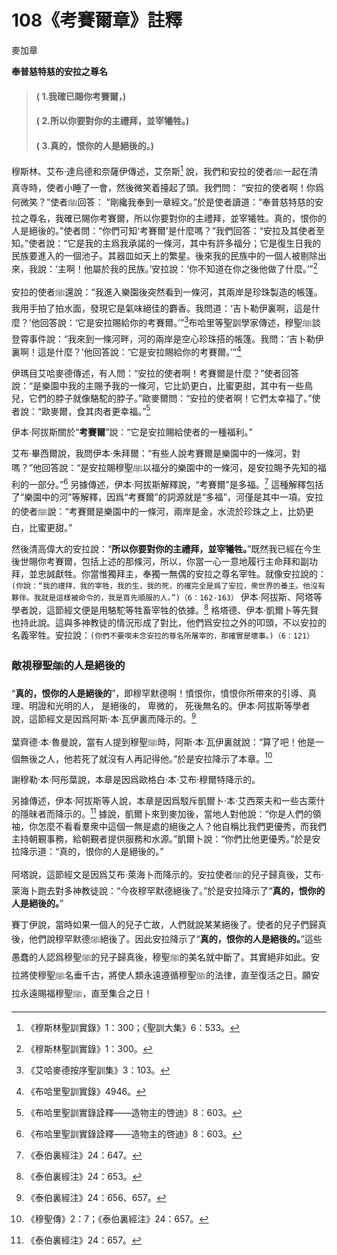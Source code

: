 # 108《考賽爾章》註釋

麥加章

**奉普慈特慈的安拉之尊名**

> #### ( 1.我確已賜你考賽爾，)
> #### ( 2.所以你要對你的主禮拜，並宰犧牲。) 
> #### ( 3.真的，恨你的人是絕後的。)

穆斯林、艾布·達烏德和奈薩伊傳述，艾奈斯[^1] 說，我們和安拉的使者ﷺ一起在清真寺時，使者小睡了一會，然後微笑着擡起了頭。我們問： “安拉的使者啊！你爲何微笑？”使者ﷺ回答： “剛纔我奉到一章經文。”於是使者讀道：“奉普慈特慈的安拉之尊名，我確已賜你考賽爾，所以你要對你的主禮拜，並宰犧牲。真的，恨你的人是絕後的。”使者問：“你們可知‘考賽爾’是什麼嗎？”我們回答：“安拉及其使者至知。”使者說：“它是我的主爲我承諾的一條河，其中有許多福分；它是復生日我的民族要進入的一個池子。其器皿如天上的繁星。後來我的民族中的一個人被剔除出來，我說：‘主啊！他屬於我的民族。’安拉說：‘你不知道在你之後他做了什麼。’”[^2]

安拉的使者ﷺ還說：“我進入樂園後突然看到一條河，其兩岸是珍珠製造的帳篷。我用手拍了拍水面，發現它是氣味絕佳的麝香。我問道：‘吉卜勒伊裏啊，這是什麼？’他回答說：‘它是安拉賜給你的考賽爾。’”[^3]布哈里等聖訓學家傳述，穆聖ﷺ談登霄事件說：“我來到一條河畔，河的兩岸是空心珍珠搭的帳篷。我問：‘吉卜勒伊裏啊！這是什麼？’他回答說：‘它是安拉賜給你的考賽爾。’”[^4]

伊瑪目艾哈麥德傳述，有人問：“安拉的使者啊！考賽爾是什麼？”使者回答說：“是樂園中我的主賜予我的一條河，它比奶更白，比蜜更甜，其中有一些鳥兒，它們的脖子就像駱駝的脖子。”歐麥爾問：“安拉的使者啊！它們太幸福了。”使者說：“歐麥爾，食其肉者更幸福。”[^5]

[^1]:《穆斯林聖訓實錄》1：300；《聖訓大集》6：533。

[^2]:《穆斯林聖訓實錄》1：300。

[^3]:《艾哈麥德按序聖訓集》3：103。

伊本·阿拔斯關於“**考賽爾**”說：“它是安拉賜給使者的一種福利。”

艾布·畢西爾說，我問伊本·朱拜爾：“有些人說考賽爾是樂園中的一條河，對嗎？”他回答說：“是安拉賜穆聖ﷺ以福分的樂園中的一條河，是安拉賜予先知的福利的一部分。”[^6] 另據傳述，伊本·阿拔斯解釋說，“考賽爾”是多福。[^7] 這種解釋包括了“樂園中的河”等解釋，因爲“考賽爾”的詞源就是“多福”，河僅是其中一項。安拉的使者ﷺ說：“考賽爾是樂園中的一條河，兩岸是金，水流於珍珠之上，比奶更白，比蜜更甜。”

然後清高偉大的安拉說：“**所以你要對你的主禮拜，並宰犧牲。**”既然我已經在今生後世賜你考賽爾，包括上述的那條河，所以，你當一心一意地履行主命拜和副功拜，並忠誠獻牲。你當惟獨拜主，奉獨一無偶的安拉之尊名宰牲。就像安拉說的：`(你說：“我的禮拜，我的宰牲，我的生，我的死，的確完全是爲了安拉，衆世界的養主。他沒有夥伴。我就是這樣被命令的，我是首先順服的人。”)（6：162-163）` 伊本·阿拔斯、阿塔等學者說，這節經文便是用駱駝等牲畜宰牲的依據。[^8] 格塔德、伊本·凱爾卜等先賢也持此說。這與多神教徒的情況形成了對比，他們爲安拉之外的叩頭，不以安拉的名義宰牲。安拉說：`(你們不要喫未念安拉的尊名所屠宰的，那確實是壞事。)（6：121）`

### 敵視穆聖ﷺ的人是絕後的

“**真的，恨你的人是絕後的**”，即穆罕默德啊！憤恨你，憤恨你所帶來的引導、真理、明證和光明的人， 是絕後的， 卑微的， 死後無名的。伊本·阿拔斯等學者說，這節經文是因爲阿斯·本·瓦伊裏而降示的。[^9]

葉齊德·本·魯曼說，當有人提到穆聖ﷺ時，阿斯·本·瓦伊裏就說：“算了吧！他是一個無後之人，他若死了就沒有人再記得他。”於是安拉降示了本章。[^10]


[^4]:《布哈里聖訓實錄》4946。


謝穆勒·本·阿彤葉說，本章是因爲歐格白·本·艾布·穆爾特降示的。

另據傳述，伊本·阿拔斯等人說，本章是因爲駁斥凱爾卜·本·艾西萊夫和一些古萊什的隱昧者而降示的。[^11] 據說，凱爾卜來到麥加後，當地人對他說：“你是人們的領袖，你怎麼不看看羣衆中這個一無是處的絕後之人？他自稱比我們更優秀，而我們主持朝覲事務，給朝覲者提供服務和水源。”凱爾卜說：“你們比他更優秀。”於是安拉降示道：“真的，恨你的人是絕後的。”

阿塔說，這節經文是因爲艾布·萊海卜而降示的。安拉使者ﷺ的兒子歸真後，艾布·萊海卜跑去對多神教徒說：“今夜穆罕默德絕後了。”於是安拉降示了“**真的，恨你的人是絕後的。**”

賽丁伊說，當時如果一個人的兒子亡故，人們就說某某絕後了。使者的兒子們歸真後，他們說穆罕默德ﷺ絕後了。因此安拉降示了“**真的，恨你的人是絕後的。**”這些愚蠢的人認爲穆聖ﷺ的兒子歸真後，穆聖ﷺ的美名就中斷了。其實絕非如此。安拉將使穆聖ﷺ名垂千古，將使人類永遠遵循穆聖ﷺ的法律，直至復活之日。願安拉永遠賜福穆聖ﷺ，直至集合之日！

[^4]:《考賽爾章》註釋完。一切感贊全歸安拉。

[^5]:《布哈里聖訓實錄詮釋——造物主的啓迪》8：603。

[^6]:《布哈里聖訓實錄詮釋——造物主的啓迪》8：603。

[^7]:《泰伯裏經注》24：647。

[^8]:《泰伯裏經注》24：653。

[^9]:《泰伯裏經注》24：656、657。

[^10]:《穆聖傳》2：7；《泰伯裏經注》24：657。

[^11]:《泰伯裏經注》24：657。

[^12]:《穆斯林聖訓實錄》2：888。

[^13]:《穆斯林聖訓實錄》1：502。
